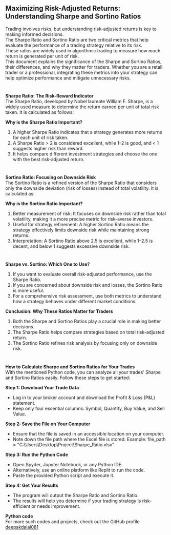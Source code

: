 ## Maximizing Risk-Adjusted Returns: Understanding Sharpe and Sortino Ratios
Trading involves risks, but understanding risk-adjusted returns is key to making informed decisions.<br /> 
The Sharpe Ratio and Sortino Ratio are two critical metrics that help evaluate the performance of a trading strategy relative to its risk.<br />
These ratios are widely used in algorithmic trading to measure how much return is generated per unit of risk.<br />
This document explains the significance of the Sharpe and Sortino Ratios, their differences, and why they matter for traders. Whether you are a retail trader or a professional, integrating these metrics into your strategy can help optimize performance and mitigate unnecessary risks.

#
**Sharpe Ratio: The Risk-Reward Indicator** <br />
The Sharpe Ratio, developed by Nobel laureate William F. Sharpe, is a widely used measure to determine the return earned per unit of total risk taken. It is calculated as follows:<br />

**Why is the Sharpe Ratio Important?** <br />
1. A higher Sharpe Ratio indicates that a strategy generates more returns for each unit of risk taken.<br />
2. A Sharpe Ratio > 2 is considered excellent, while 1–2 is good, and < 1 suggests higher risk than reward.<br />
3. It helps compare different investment strategies and choose the one with the best risk-adjusted return.<br />

#
**Sortino Ratio: Focusing on Downside Risk**  <br />
The Sortino Ratio is a refined version of the Sharpe Ratio that considers only the downside deviation (risk of losses) instead of total volatility. It is calculated as:<br />

**Why is the Sortino Ratio Important?** <br />
1. Better measurement of risk: It focuses on downside risk rather than total volatility, making it a more precise metric for risk-averse investors.<br />
2. Useful for strategy refinement: A higher Sortino Ratio means the strategy effectively limits downside risk while maintaining strong returns.<br />
3. Interpretation: A Sortino Ratio above 2.5 is excellent, while 1–2.5 is decent, and below 1 suggests excessive downside risk.<br />

#
**Sharpe vs. Sortino: Which One to Use?** <br />
1. If you want to evaluate overall risk-adjusted performance, use the Sharpe Ratio.<br />
2. If you are concerned about downside risk and losses, the Sortino Ratio is more useful.<br />
3. For a comprehensive risk assessment, use both metrics to understand how a strategy behaves under different market conditions.<br />

**Conclusion: Why These Ratios Matter for Traders** <br />
1. Both the Sharpe and Sortino Ratios play a crucial role in making better decisions.<br />
2. The Sharpe Ratio helps compare strategies based on total risk-adjusted return.<br />
3. The Sortino Ratio refines risk analysis by focusing only on downside risk.<br />

#


**How to Calculate Sharpe and Sortino Ratios for Your Trades** <br />
With the mentioned Python code, you can analyze all your trades' Sharpe and Sortino Ratios easily. Follow these steps to get started:

**Step 1: Download Your Trade Data** <br />
- Log in to your broker account and download the Profit & Loss (P&L) statement.
- Keep only four essential columns: Symbol, Quantity, Buy Value, and Sell Value.

**Step 2: Save the File on Your Computer** <br />
- Ensure that the file is saved in an accessible location on your computer.
- Note down the file path where the Excel file is stored. Example:
   file_path = "C:\\Users\\Desktop\\Project\\Sharpe_Ratio.xlsx"

**Step 3: Run the Python Code** <br />
- Open Spyder, Jupyter Notebook, or any Python IDE.
- Alternatively, use an online platform like Replit to run the code.
- Paste the provided Python script and execute it.

**Step 4: Get Your Results** <br />
- The program will output the Sharpe Ratio and Sortino Ratio.
- The results will help you determine if your trading strategy is risk-efficient or needs improvement.


**Python code** <br/>
For more such codes and projects, check out the GitHub profile [deepakdalal081](https://github.com/Deepakdalal081)
